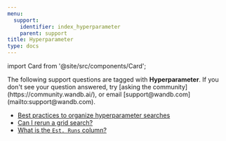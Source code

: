 ```yaml
---
menu:
  support:
    identifier: index_hyperparameter
    parent: support
title: Hyperparameter
type: docs
---
```


import Card from '@site/src/components/Card';

<Card className="card-support-index">
  <p>The following support questions are tagged with <b>Hyperparameter</b>. If you don't see 
your question answered, try [asking the community](https://community.wandb.ai/), 
or email [support@wandb.com](mailto:support@wandb.com).</p>
</Card>

- [Best practices to organize hyperparameter searches](best_practices_organize_hyperparameter_searches.md)
- [Can I rerun a grid search?](rerun_grid_search.md)
- [What is the `Est. Runs` column?](est_runs_column.md)